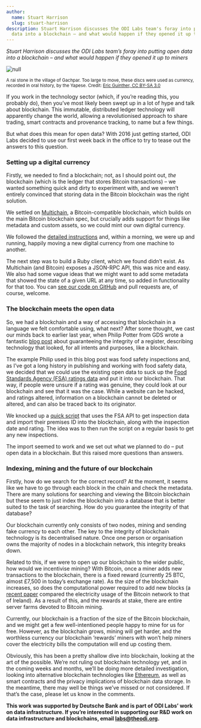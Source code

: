 ```yaml
---
author:
  name: Stuart Harrison
  slug: stuart-harrison
description: Stuart Harrison discusses the ODI Labs team's foray into putting open
  data into a blockchain – and what would happen if they opened it up to miners
---
```


<p><em>Stuart Harrison discusses the ODI Labs team&rsquo;s foray into putting open data into a blockchain – and what would happen if they opened it up to miners</em></p>

<p><img src="http://bd7a65e2cb448908f934-86a50c88e47af9e1fb58ce0672b5a500.r32.cf3.rackcdn.com/uploads/assets/9d/1a/569d1aa61f986a0842000003/Yap_Stone_Money.jpg" alt="null" class="img" id="attachment-569d1aa5d0d4620677000025" /></p>

<p><small>A rai stone in the village of Gachpar. Too large to move, these discs were used as currency, recorded in oral history, by the Yapese. Credit: <a rel="external" href="https://commons.wikimedia.org/wiki/File:Yap_Stone_Money.jpg#/media/File:Yap_Stone_Money.jpg">Eric Guinther, CC BY-SA 3.0</a> </small></p>

<p>If you work in the technology sector (which, if you&rsquo;re reading this, you probably do), then you&rsquo;ve most likely been swept up in a lot of hype and talk about blockchain. This immutable, distributed ledger technology will apparently change the world, allowing a revolutionised approach to share trading, smart contracts and provenance tracking, to name but a few things.</p>

<p>But what does this mean for open data? With 2016 just getting started, ODI Labs decided to use our first week back in the office to try to tease out the answers to this question.</p>

<h3>Setting up a digital currency</h3>

<p>Firstly, we needed to find a blockchain; not, as I should point out, <em>the</em> blockchain (which is the ledger that stores Bitcoin transactions) – we wanted something quick and dirty to experiment with, and we weren’t entirely convinced that storing data in the Bitcoin blockchain was the right solution. </p>

<p>We settled on <a rel="external" href="http://www.multichain.com/">Multichain</a>, a Bitcoin-compatible blockchain, which builds on the main Bitcoin blockchain spec, but crucially adds support for things like metadata and custom assets, so we could mint our own digital currency.</p>

<p>We followed the <a rel="external" href="http://www.multichain.com/getting-started/">detailed instructions</a> and, within a morning, we were up and running, happily moving a new digital currency from one machine to another.</p>

<p>The next step was to build a Ruby client, which we found didn&rsquo;t exist. As Multichain (and Bitcoin) exposes a JSON-RPC API, this was nice and easy. We also had some vague ideas that we might want to add some metadata that showed the state of a given URL at any time, so added in functionality for that too. You can <a rel="external" href="https://github.com/theodi/multichain-client">see our code on GitHub</a> and pull requests are, of course, welcome.</p>

<h3>The blockchain meets the open data</h3>

<p>So, we had a blockchain and a way of accessing that blockchain in a language we felt comfortable using, what next? After some thought, we cast our minds back to earlier last year, when Philip Potter from GDS wrote a fantastic <a rel="external" href="https://gdstechnology.blog.gov.uk/2015/10/13/guaranteeing-the-integrity-of-a-register/">blog post</a> about guaranteeing the integrity of a register, describing technology that looked, for all intents and purposes, like a blockchain.</p>

<p>The example Philip used in this blog post was food safety inspections and, as I&rsquo;ve got a long history in publishing and working with food safety data, we decided that we could use the existing open data to suck up the <a rel="external" href="http://ratings.food.gov.uk/open-data/en-GB">Food Standards Agency (FSA) ratings data</a> and put it into our blockchain. That way, if people were unsure if a rating was genuine, they could look at our blockchain and see that it was the case. While a website can be hacked, and ratings altered, information on a blockchain cannot be deleted or altered, and can also be traced back to its originator.</p>

<p>We knocked up a <a rel="external" href="https://github.com/theodi/foodchain">quick script</a> that uses the FSA API to get inspection data and import their premises ID into the blockchain, along with the inspection date and rating. The idea was to then run the script on a regular basis to get any new inspections.</p>

<p>The import seemed to work and we set out what we planned to do – put open data in a blockchain. But this raised more questions than answers.</p>

<h3>Indexing, mining and the future of our blockchain</h3>

<p>Firstly, how do we search for the correct record? At the moment, it seems like we have to go through each block in the chain and check the metadata. There are many solutions for searching and viewing the Bitcoin blockchain but these seem to just index the blockchain into a database that is better suited to the task of searching. How do you guarantee the integrity of that database?</p>

<p>Our blockchain currently only consists of two nodes, mining and sending fake currency to each other. The key to the integrity of blockchain technology is its decentralised nature. Once one person or organisation owns the majority of nodes in a blockchain network, this integrity breaks down.</p>

<p>Related to this, if we were to open up our blockchain to the wider public, how would we incentivise mining? With Bitcoin, once a miner adds new transactions to the blockchain, there is a fixed reward (currently 25 BTC, almost £7,500 in today&rsquo;s exchange rate). As the size of the blockchain increases, so does the computational power required to add new blocks (a <a rel="external" href="https://karlodwyer.github.io/publications/pdf/bitcoin_KJOD_2014.pdf">recent paper</a> compared the electricity usage of the Bitcoin network to that of Ireland). As a result of this, and the rewards at stake, there are entire server farms devoted to Bitcoin mining.</p>

<p>Currently, our blockchain is a fraction of the size of the Bitcoin blockchain, and we might get a few well-intentioned people happy to mine for us for free. However, as the blockchain grows, mining will get harder, and the worthless currency our blockchain &lsquo;rewards&rsquo; miners with won&rsquo;t help miners cover the electricity bills the computation will end up costing them.</p>

<p>Obviously, this has been a pretty shallow dive into blockchain, looking at the art of the possible. We’re not ruling out blockchain technology yet, and in the coming weeks and months, we’ll be doing more detailed investigation, looking into alternative blockchain technologies like <a rel="external" href="https://www.ethereum.org/">Ethereum</a>, as well as smart contracts and the privacy implications of blockchain data storage. In the meantime, there may well be things we&rsquo;ve missed or not considered. If that&rsquo;s the case, please let us know in the comments.</p>

<p><strong>This work was supported by Deutsche Bank and is part of ODI Labs’ work on data infrastructure. If you’re interested in supporting our R&amp;D work on data infrastructure and blockchains, email <a href="&#109;&#097;&#105;&#108;&#116;&#111;:&#108;&#097;&#098;&#115;&#064;&#116;&#104;&#101;&#111;&#100;&#105;&#046;&#111;&#114;&#103;">&#108;&#097;&#098;&#115;&#064;&#116;&#104;&#101;&#111;&#100;&#105;&#046;&#111;&#114;&#103;</a>.</strong></p>
